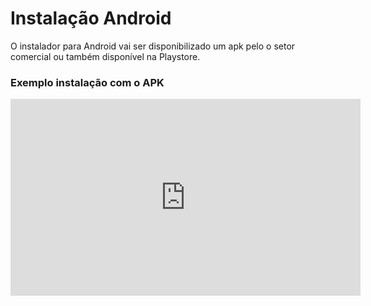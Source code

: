 # **Instalação Android**

O instalador para Android vai ser disponibilizado um apk pelo o setor comercial ou também disponível na Playstore.

### Exemplo instalação com o APK

<iframe width="560" height="315" src="https://www.youtube.com/embed/HnHcqYhfAaM?si=opHRazqw4TlPhsxD" title="YouTube video player" frameborder="0" allow="accelerometer; autoplay; clipboard-write; encrypted-media; gyroscope; picture-in-picture; web-share" allowfullscreen></iframe>